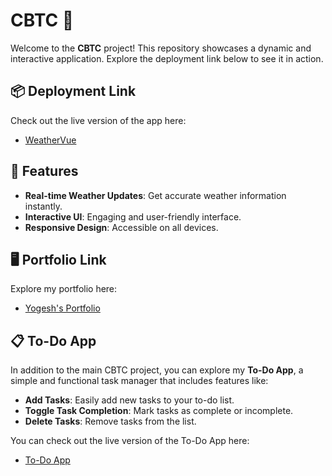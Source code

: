 # CBTC 🚀

Welcome to the **CBTC** project! This repository showcases a dynamic and interactive application. Explore the deployment link below to see it in action.

## 📦 Deployment Link

Check out the live version of the app here:

- [WeatherVue](https://yogesh-cbtc-weathervue.netlify.app/)

## 🎨 Features

- **Real-time Weather Updates**: Get accurate weather information instantly.
- **Interactive UI**: Engaging and user-friendly interface.
- **Responsive Design**: Accessible on all devices.

## 🖥️ Portfolio Link

Explore my portfolio here:

- [Yogesh's Portfolio](https://yogesh-cbtc-portfolio.netlify.app/)

## 📋 To-Do App

In addition to the main CBTC project, you can explore my **To-Do App**, a simple and functional task manager that includes features like:

- **Add Tasks**: Easily add new tasks to your to-do list.
- **Toggle Task Completion**: Mark tasks as complete or incomplete.
- **Delete Tasks**: Remove tasks from the list.

You can check out the live version of the To-Do App here:

- [To-Do App](https://yogesh-cbtc-todo-list.netlify.app/)
